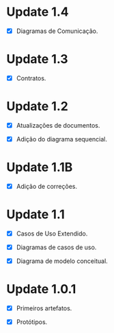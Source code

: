 ﻿# Update 1.4
- [x] Diagramas de Comunicação.

# Update 1.3

- [x] Contratos.



# Update 1.2

- [x] Atualizações de documentos.

- [x] Adição do diagrama sequencial.



# Update 1.1B

- [x] Adição de correções.



# Update 1.1

- [x] Casos de Uso Extendido.

- [x] Diagramas de casos de uso.

- [x] Diagrama de modelo conceitual.



# Update 1.0.1

- [x] Primeiros artefatos.

- [x] Protótipos.